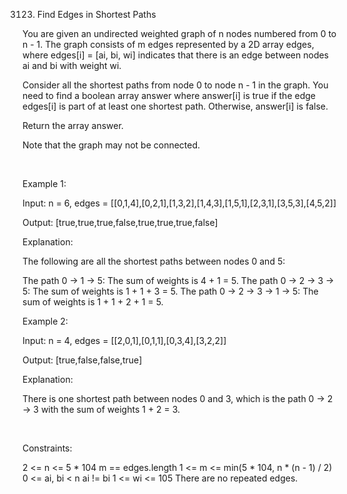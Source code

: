 3123. Find Edges in Shortest Paths

You are given an undirected weighted graph of n nodes numbered from 0 to n - 1. The graph consists of m edges represented by a 2D array edges, where edges[i] = [ai, bi, wi] indicates that there is an edge between nodes ai and bi with weight wi.

Consider all the shortest paths from node 0 to node n - 1 in the graph. You need to find a boolean array answer where answer[i] is true if the edge edges[i] is part of at least one shortest path. Otherwise, answer[i] is false.

Return the array answer.

Note that the graph may not be connected.

 

Example 1:

Input: n = 6, edges = [[0,1,4],[0,2,1],[1,3,2],[1,4,3],[1,5,1],[2,3,1],[3,5,3],[4,5,2]]

Output: [true,true,true,false,true,true,true,false]

Explanation:

The following are all the shortest paths between nodes 0 and 5:

The path 0 -> 1 -> 5: The sum of weights is 4 + 1 = 5.
The path 0 -> 2 -> 3 -> 5: The sum of weights is 1 + 1 + 3 = 5.
The path 0 -> 2 -> 3 -> 1 -> 5: The sum of weights is 1 + 1 + 2 + 1 = 5.

Example 2:

Input: n = 4, edges = [[2,0,1],[0,1,1],[0,3,4],[3,2,2]]

Output: [true,false,false,true]

Explanation:

There is one shortest path between nodes 0 and 3, which is the path 0 -> 2 -> 3 with the sum of weights 1 + 2 = 3.

 

Constraints:

2 <= n <= 5 * 104
m == edges.length
1 <= m <= min(5 * 104, n * (n - 1) / 2)
0 <= ai, bi < n
ai != bi
1 <= wi <= 105
There are no repeated edges.